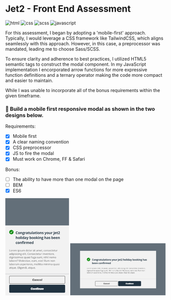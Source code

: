 # Jet2 - Front End Assessment

![html](https://img.shields.io/badge/HTML-5-red?style=flat-square&logo=HTML5)
![css](https://img.shields.io/badge/CSS-3-1572B6?style=flat-square&logo=CSS3&logoColor=1572B6)
![scss](https://img.shields.io/badge/Sass-9.5.1-CC6699?style=flat-square&logo=Sass)
![javascript](https://img.shields.io/badge/JavaScript-ES6-yellow?style=flat-square&logo=Javascript)

For this assessment, I began by adopting a 'mobile-first' approach. Typically, I would leverage a CSS framework like TailwindCSS, which aligns seamlessly with this approach. However, in this case, a preprocessor was mandated, leading me to choose Sass/SCSS.

To ensure clarity and adherence to best practices, I utilized HTML5 semantic tags to construct the modal component. In my JavaScript implementation I encorporated arrow functions for more expressive function definitions and a ternary operator making the code more compact and easier to maintain.

While I was unable to incorporate all of the bonus requirements within the given timeframe.

### 📃 Build a mobile first responsive modal as shown in the two designs below.

Requirements:
 - [x] Mobile first
 - [x] A clear naming convention
 - [x] CSS preprocessor
 - [x] JS to fire the modal
 - [x] Must work on Chrome, FF & Safari

Bonus:
 - [ ] The ability to have more than one modal on the page
 - [ ] BEM
 - [x] ES6

<img src="imgages/../images/j2-1.png" width="200" alt="modal mobile view">
<img src="imgages/../images/j2-2.png" width="300" alt="modal desktop view">